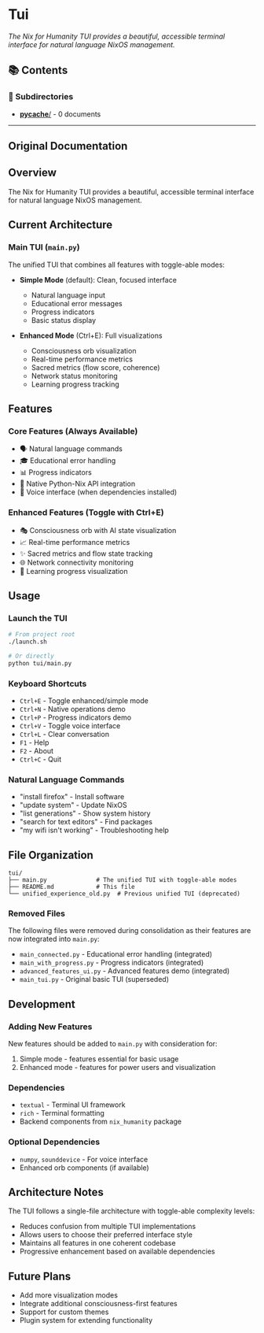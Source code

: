 # Tui

*The Nix for Humanity TUI provides a beautiful, accessible terminal interface for natural language NixOS management.*

## 📚 Contents


### 📁 Subdirectories

- [__pycache__/](__pycache__/) - 0 documents

---

## Original Documentation


## Overview

The Nix for Humanity TUI provides a beautiful, accessible terminal interface for natural language NixOS management.

## Current Architecture

### Main TUI (`main.py`)
The unified TUI that combines all features with toggle-able modes:

- **Simple Mode** (default): Clean, focused interface
  - Natural language input
  - Educational error messages
  - Progress indicators
  - Basic status display

- **Enhanced Mode** (Ctrl+E): Full visualizations
  - Consciousness orb visualization
  - Real-time performance metrics
  - Sacred metrics (flow score, coherence)
  - Network status monitoring
  - Learning progress tracking

## Features

### Core Features (Always Available)
- 🗣️ Natural language commands
- 🎓 Educational error handling
- 📊 Progress indicators
- 🚀 Native Python-Nix API integration
- 🎤 Voice interface (when dependencies installed)

### Enhanced Features (Toggle with Ctrl+E)
- 🎭 Consciousness orb with AI state visualization
- 📈 Real-time performance metrics
- ✨ Sacred metrics and flow state tracking
- 🌐 Network connectivity monitoring
- 🧠 Learning progress visualization

## Usage

### Launch the TUI
```bash
# From project root
./launch.sh

# Or directly
python tui/main.py
```

### Keyboard Shortcuts
- `Ctrl+E` - Toggle enhanced/simple mode
- `Ctrl+N` - Native operations demo
- `Ctrl+P` - Progress indicators demo
- `Ctrl+V` - Toggle voice interface
- `Ctrl+L` - Clear conversation
- `F1` - Help
- `F2` - About
- `Ctrl+C` - Quit

### Natural Language Commands
- "install firefox" - Install software
- "update system" - Update NixOS
- "list generations" - Show system history
- "search for text editors" - Find packages
- "my wifi isn't working" - Troubleshooting help

## File Organization

```
tui/
├── main.py              # The unified TUI with toggle-able modes
├── README.md            # This file
└── unified_experience_old.py  # Previous unified TUI (deprecated)
```

### Removed Files
The following files were removed during consolidation as their features are now integrated into `main.py`:
- `main_connected.py` - Educational error handling (integrated)
- `main_with_progress.py` - Progress indicators (integrated)
- `advanced_features_ui.py` - Advanced features demo (integrated)
- `main_tui.py` - Original basic TUI (superseded)

## Development

### Adding New Features
New features should be added to `main.py` with consideration for:
1. Simple mode - features essential for basic usage
2. Enhanced mode - features for power users and visualization

### Dependencies
- `textual` - Terminal UI framework
- `rich` - Terminal formatting
- Backend components from `nix_humanity` package

### Optional Dependencies
- `numpy`, `sounddevice` - For voice interface
- Enhanced orb components (if available)

## Architecture Notes

The TUI follows a single-file architecture with toggle-able complexity levels:
- Reduces confusion from multiple TUI implementations
- Allows users to choose their preferred interface style
- Maintains all features in one coherent codebase
- Progressive enhancement based on available dependencies

## Future Plans

- Add more visualization modes
- Integrate additional consciousness-first features
- Support for custom themes
- Plugin system for extending functionality